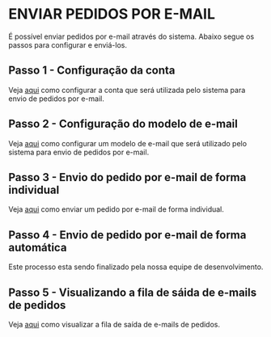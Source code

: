 # ENVIAR PEDIDOS POR E-MAIL
É possível enviar pedidos por e-mail através do sistema. Abaixo segue os passos para configurar e enviá-los.

## Passo 1 - Configuração da conta
Veja [aqui](/e-mails/emailcontas.md) como configurar a conta que será utilizada pelo sistema para envio de pedidos por e-mail.

## Passo 2 - Configuração do modelo de e-mail
Veja [aqui](/e-mails/modeloemail.md) como configurar um modelo de e-mail que será utilizado pelo sistema para envio de pedidos por e-mail.

## Passo 3 - Envio do pedido por e-mail de forma individual
Veja [aqui](/vendas/pedidovenda.md) como enviar um pedido por e-mail de forma individual. 

## Passo 4 - Envio de pedido por e-mail de forma automática
Este processo esta sendo finalizado pela nossa equipe de desenvolvimento.

## Passo 5 - Visualizando a fila de sáida de e-mails de pedidos
Veja [aqui](/e-mails/emailsaida.md) como visualizar a fila de saída de e-mails de pedidos.
